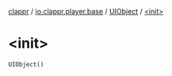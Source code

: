 [clappr](../../index.md) / [io.clappr.player.base](../index.md) / [UIObject](index.md) / [&lt;init&gt;](./-init-.md)

# &lt;init&gt;

`UIObject()`